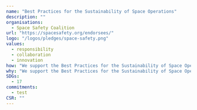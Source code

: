 ```yaml
---
name: "Best Practices for the Sustainability of Space Operations"
description: ""
organisations: 
  - Space Safety Coalition
url: "https://spacesafety.org/endorsees/"
logo: "/logos/pledges/space-safety.png"
values: 
  - responsibility
  - collaboration
  - innovation
how: "We support the Best Practices for the Sustainability of Space Operations by promoting collaboration among space agencies, sharing best practices for safety protocols, and advocating for comprehensive regulations that protect both space assets and the environment. Through workshops, research initiatives, and outreach programs, we aim to enhance awareness of space safety challenges and solutions within the global space community."
why: "We support the Best Practices for the Sustainability of Space Operations because it aims to enhance the safety and sustainability of space operations. By fostering collaboration among various stakeholders, including governments, industry, and academia, the coalition seeks to address the growing challenges in space traffic management, debris mitigation, and overall space environment preservation. This initiative not only safeguards current space assets but also ensures a secure and accessible space environment for future generations."
SDGs:
  - 17
commitments:
  - test
CSR: ""
---
```

